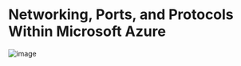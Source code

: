 # Networking, Ports, and Protocols Within Microsoft Azure

![image](https://github.com/user-attachments/assets/a6ed1544-74af-4e77-96f3-88161dc76116)
